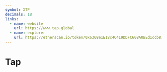 ```yaml
---
symbol: XTP
decimals: 18
links:
  - name: website
    url: https://www.tap.global
  - name: explorer
    url: https://etherscan.io/token/0x6368e1E18c4C419DDFC608A0BEd1ccb87b9250fc
---
```


# Tap

